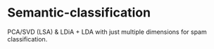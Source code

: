 # Semantic-classification
PCA/SVD (LSA) &amp; LDiA + LDA with just multiple dimensions for spam classification. 

